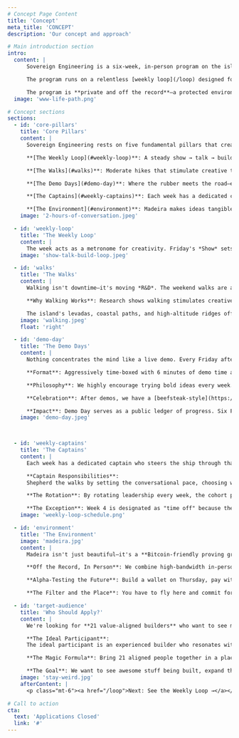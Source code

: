 ```yaml
---
# Concept Page Content
title: 'Concept'
meta_title: 'CONCEPT'
description: 'Our concept and approach'

# Main introduction section
intro:
  content: |
      Sovereign Engineering is a six-week, in-person program on the island of Madeira. Its purpose is to create the best possible environment for **high-bandwidth ideation, collaboration, and rapid prototyping** around Freedom Tech such as Bitcoin, Lightning, and Nostr.

      The program runs on a relentless [weekly loop](/loop) designed for exploration: *Monday Mornings* set the theme for the week, *Tuesday Talks* provoke discussion, *Wednesday Workshops* transfer hands-on skills, *Thursday* offers time for reflection and experimentation, and by Friday's Demo Day every participant has completed an entire **show → talk → build** loop—ready to reset and do it again the following week.

      The program is **private and off the record**—a protected environment where value-aligned builders can think freely, experiment boldly, and ship rapidly without the constraints of too much public scrutiny. Bring 21 aligned people together in a place that is highly Bitcoin-friendly and beautiful, where a shift in perspective helps new ideas flourish—and remarkable things follow.
  image: 'www-life-path.png'

# Concept sections
sections:
  - id: 'core-pillars'
    title: 'Core Pillars'
    content: |
      Sovereign Engineering rests on five fundamental pillars that create the conditions for meaningful collaboration:

      **[The Weekly Loop](#weekly-loop)**: A steady show → talk → build rhythm that drives momentum and prevents perfectionism paralysis. Every week follows the same structure—a metronome for creativity.

      **[The Walks](#walks)**: Moderate hikes that stimulate creative thought through "left foot, right foot, left brain, right brain" activation. Walking isn't downtime—it's moving R&D.

      **[The Demo Days](#demo-day)**: Where the rubber meets the road—every participant demos working code every week. Aggressively time-boxed with 6-minute demos and 2-minute discussions.

      **[The Captains](#weekly-captains)**: Each week has a dedicated captain who steers the ship, ensuring organic emergence rather than top-down direction. Rotating leadership keeps the program tight without feeling top-down.

      **[The Environment](#environment)**: Madeira makes ideas tangible fast—Bitcoin-friendly merchants, high-bandwidth in-person time, and an off-the-record space for bold exploration. Privacy, presence, and immediacy compound.
    image: '2-hours-of-conversation.jpeg'

  - id: 'weekly-loop'
    title: 'The Weekly Loop'
    content: |
      The week acts as a metronome for creativity. Friday's *Show* sets a hard deadline that concentrates effort—every participant demos something they wrote or prompted into existence themselves. The moment code compiles on stage it becomes shared reality. Over the weekend and during Monday's orientation the cohort *Talks*—walking Madeira's levadas, swapping critiques, and letting distributed cognition surface better approaches. From Tuesday onward everyone *Builds* toward the next demo.
    image: 'show-talk-build-loop.jpeg'

  - id: 'walks'
    title: 'The Walks'
    content: |
      Walking isn't downtime—it's moving *R&D*. The weekend walks are a crucial component of Sovereign Engineering, designed for light-to-moderate two- to three-hour hikes at a comfortable pace where participants can walk side-by-side and have conversations without breaking a sweat.

      **Why Walking Works**: Research shows walking stimulates creative thought. As one participant put it: "left foot, right foot, left brain, right brain." The physical movement activates your whole being and creates the perfect conditions for free-flowing ideas.

      The island's levadas, coastal paths, and high-altitude ridges offer constantly changing scenery—nature's own slide deck. The sensory experience of sun, wind, and ocean spray anchors discussions in memory, making ideas easier to recall and reference later.
    image: 'walking.jpeg'
    float: 'right'

  - id: 'demo-day'
    title: 'The Demo Days'
    content: |
      Nothing concentrates the mind like a live demo. Every Friday afternoon the cohort gathers to **show whatever runs**. Polish is optional, honesty is mandatory. The rule is simple: you must demo something new every week—either related to ongoing work or completely fresh ideas.

      **Format**: Aggressively time-boxed with 6 minutes of demo time and 2 minutes of discussion. With 20+ demos, we take breaks after every 6-7 presentations, usually running three sessions. The day typically ends around 6 PM.

      **Philosophy**: We highly encourage trying bold ideas every week. It doesn't matter if it's half-broken or half-baked—just give it your best shot and show it on Friday. The point is to ship thin vertical slices and learn fast.

      **Celebration**: After demos, we have a [beefsteak-style](https://archive.is/S3LjP) standing barbecue (no pre-arranged seating) that invites relaxed, free-flowing conversation. Friends and family are invited to join, creating a bridge between the private program and the broader community.

      **Impact**: Demo Day serves as a public ledger of progress. Six Fridays equal six checkpoints, creating proof-of-work encoded in weekly commits that prospective participants can review.
    image: 'demo-day.jpeg'

  

  - id: 'weekly-captains'
    title: 'The Captains'
    content: |
      Each week has a dedicated captain who steers the ship through that week's journey, ensuring organic emergence rather than top-down direction.

      **Captain Responsibilities**:
      Shepherd the walks by setting the conversational pace, choosing wide paths, and ensuring group mixing. Time-box Friday demos, keep Monday orientations on track, organize Wednesday workshops and find time slots, and arrange rooms appropriately for different activities (talks, workshops, demos).

      **The Rotation**: By rotating leadership every week, the cohort practices the very autonomy it preaches. Leadership is shared, logistics are decentralized, and the program stays tight without feeling top-down.

      **The Exception**: Week 4 is designated as "time off" because the program is quite intense. We learned over time that we need this break.
    image: 'weekly-loop-schedule.png'

  - id: 'environment'
    title: 'The Environment'
    image: 'madeira.jpg'
    content: |
      Madeira isn't just beautiful—it's a **Bitcoin-friendly proving ground**. Thanks to the efforts of André and FREE Madeira, there are [150+ merchants](https://btcmap.org/community/free-madeira/merchants) accepting Bitcoin. Paying in sats is normal.

      **Off the Record, In Person**: We combine high-bandwidth in-person time with a private, off-the-record space. That safety lets wild ideas breathe before they ship to the open sea.

      **Alpha-Testing the Future**: Build a wallet on Thursday, pay with it on Friday. Hardware, merchants, and curious peers live within walking distance, collapsing the feedback loop.

      **The Filter and the Place**: You have to fly here and commit for six weeks—a natural filter. The volcanic island, subtropical climate, and dramatic topography create the space for fresh perspectives and new ideas to emerge.

  - id: 'target-audience'
    title: 'Who Should Apply?'
    content: |
      We're looking for **21 value-aligned builders** who want to see more real things built. There are no formal requirements—just alignment and a bias to build.

      **The Ideal Participant**:
      The ideal participant is an experienced builder who resonates with the Bitcoin ethos, can code independently, and is eager to explore the frontier. They are excited—rather than terrified—by the prospect of demoing half-baked prototypes, crave long, oxytocin-fueled walks, and thrive on rapid feedback. They believe that Freedom Tech is the moral imperative of our time, want to build the future they want to see, and are willing to be fully present for the full program.

      **The Magic Formula**: Bring 21 aligned people together in a place that is highly Bitcoin-friendly and beautiful, and you get the perspective shift needed for new ideas to take root.

      **The Goal**: We want to see awesome stuff being built, expand the impact that freedom tech can have, come up with new ideas and protocols, test them immediately, and have a good time while doing it.
    image: 'stay-weird.jpg'
    afterContent: |
      <p class="mt-6"><a href="/loop">Next: See the Weekly Loop →</a></p>

# Call to action
cta:
  text: 'Applications Closed'
  link: '#'
---
```

